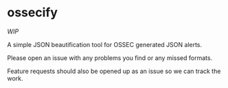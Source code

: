 # ossecify

*WIP*

A simple JSON beautification tool for OSSEC generated JSON alerts. 

Please open an issue with any problems you find or any missed formats.

Feature requests should also be opened up as an issue so we can track the work.
